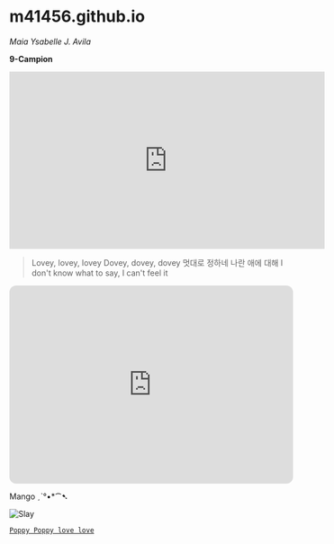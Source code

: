 # m41456.github.io
*Maia Ysabelle J. Avila*

**9-Campion**

<iframe width="560" height="315" src="https://www.youtube.com/embed/cVE7agmyNsc" title="YouTube video player" frameborder="0" allow="accelerometer; autoplay; clipboard-write; encrypted-media; gyroscope; picture-in-picture; web-share" allowfullscreen></iframe>


> Lovey, lovey, lovey
Dovey, dovey, dovey
멋대로 정하네 나란 애에 대해
I don't know what to say, I can't feel it

<iframe style="border-radius:12px" src="https://open.spotify.com/embed/track/4fsQ0K37TOXa3hEQfjEic1?utm_source=generator" width="100%" height="352" frameBorder="0" allowfullscreen="" allow="autoplay; clipboard-write; encrypted-media; fullscreen; picture-in-picture" loading="lazy"></iframe>


Mango ˏˋ°•*⁀➷


![Slay](https://scitechdaily.com/images/Fresh-Mango.jpg)


[`Poppy Poppy love love`](https://www.youtube.com/watch?v=YkZvwVf7F9k)
